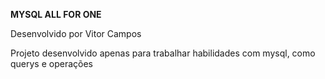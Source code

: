 __MYSQL ALL FOR ONE__

Desenvolvido por Vitor Campos

Projeto desenvolvido apenas para trabalhar habilidades com mysql, como querys e operações